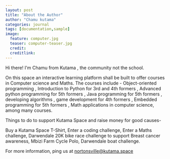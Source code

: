 ```yaml
---
layout: post
title: "About the Author"
author: "Chamu kutama"
categories: journal
tags: [documentation,sample]
image:
  feature: computer.jpg
  teaser: computer-teaser.jpg
  credit:
  creditlink:
---
```


Hi there! I'm Chamu from Kutama , the community not the school.  

On this space an interactive learning platform shall be built to offer courses in Computer science and Maths. The courses include - Object-oriented programming , Introduction to Python for 3rd and 4th formers , Advanced python programming for 5th formers , Java programming for 5th formers , developing algorithms , game development for 4th formers , Embedded programming for 5th formers , Math applications in computer science, among many courses.

Things to do to support Kutama Space and raise money for good causes-

Buy a Kutama Space T-Shirt, 
Enter a coding challenge,
Enter a Maths challenge,
Darwendale 20K bike race challenge to support Breast cancer awareness,
Mbizi Farm Cycle Polo,
Darwendale boat challenge.

For more information, ping us at nortonsville@kutama.space
